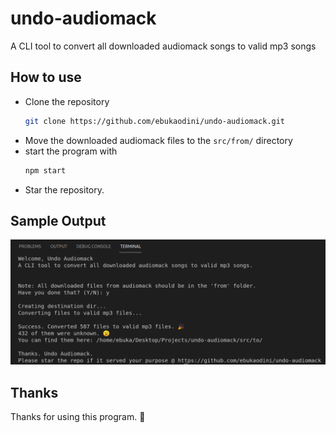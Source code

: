 # undo-audiomack
A CLI tool to convert all downloaded audiomack songs to valid mp3 songs

## How to use

+ Clone the repository
  ```bash
  git clone https://github.com/ebukaodini/undo-audiomack.git
  ```
+ Move the downloaded audiomack files to the `src/from/` directory
+ start the program with 
  ```bash
  npm start
  ```
+ Star the repository.

## Sample Output
![alt Sample Output](./sample-output.png)

## Thanks
Thanks for using this program. 🙏